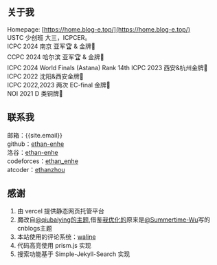 ## 关于我

<!-- <img src="/img/advartar-littleprince.png" alt="Ethan Zhou的头像"> -->

Homepage: [https://home.blog-e.top/](https://home.blog-e.top/)  
USTC 少创班 大三，ICPCER。  
ICPC 2024 南京 亚军🏆 & 金牌🥇  
CCPC 2024 哈尔滨 亚军🏆 & 金牌🥇  
ICPC 2024 World Finals (Astana) Rank 14th
ICPC 2023 西安&杭州金牌🥇  
ICPC 2022 沈阳&西安金牌🥇  
ICPC 2022,2023 两次 EC-final 金牌🥇  
NOI 2021 D 类铜牌🥉  

## 联系我

邮箱：{{site.email}}  
github：[ethan-enhe](https://github.com/ethan-enhe)  
洛谷：[ethan-enhe](https://www.luogu.com.cn/user/124740)  
codeforces：[ethan_enhe](https://codeforces.com/profile/ethan_enhe)  
atcoder：[ethanzhou](https://atcoder.jp/users/ethanzhou)  

## 感谢

1. 由 vercel 提供静态网页托管平台
2. 魔改自[@qiubaiying的主题](https://github.com/qiubaiying/qiubaiying.github.io),借鉴[我优化的](https://www.cnblogs.com/summertime-wu/p/9356736.html)原来是[@Summertime-Wu](https://www.cnblogs.com/summertime-wu/p/9356736.html)写的cnblogs主题
3. 本站使用的评论系统：[waline](https://waline.js.org/)
4. 代码高亮使用 prism.js 实现
5. 搜索功能基于 Simple-Jekyll-Search 实现
